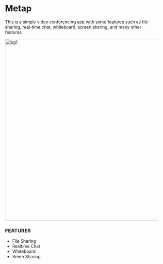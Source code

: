 
# Metap
This is a simple video conferencing app with some features such as file sharing, real-time chat, whiteboard, screen sharing, and many other features

<img width="600" alt="bg1" src="https://user-images.githubusercontent.com/57928392/127621425-0788c4c1-1286-4a54-831c-c445e3fbbe5f.png">


### FEATURES

- File Sharing 
- Realtime Chat
- Whiteboard
- Sreen Sharing


